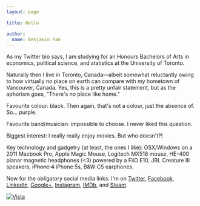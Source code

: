 ```yaml
---
layout: page

title: Hello

author:
  name: Benjamin Pan
---
```


As my Twitter bio says, I am studying for an Honours Bachelors of Arts in economics, political science, and statistics at the University of Toronto.

Naturally then I live in Toronto, Canada—albeit somewhat reluctantly owing to how virtually no place on earth can compare with my hometown of Vancouver, Canada. Yes, this is a pretty unfair statement, but as the aphorism goes, "There's no place like home."

Favourite colour: black. Then again, that's not a colour, just the absence of. So... purple.

Favourite band/musician: impossible to choose. I never liked this question.

Biggest interest: I really really enjoy movies. But who doesn't?!

Key technology and gadgetry (at least, the ones I like): OSX/Windows on a 2011 Macbook Pro, Apple Magic Mouse, Logitech MX518 mouse, HE-400 planar magnetic headphones (<3) powered by a FiiO E10, JBL Creature III speakers, <s>iPhone 4</s> iPhone 5s, B&W C5 earphones.

Now for the obligatory social media links: I'm on 
[Twitter](https://twitter.com/bnjmnpn), [Facebook](https://facebook.com/benjaminlpan), [LinkedIn](http://ca.linkedin.com/in/bnpan/), [Google+](https://google.com/+BenjaminPan_nbsp/), [Instagram](http://instagram.com/bnpn), [IMDb](http://www.imdb.com/user/ur50211149/), and [Steam](http://steamcommunity.com/id/thesausages/).

[![Vista](http://distilleryimage5.ak.instagram.com/1177850ad97a11e29f3f22000a1f978e_7.jpg)](http://instagram.com/p/axa-jkrwo5/)